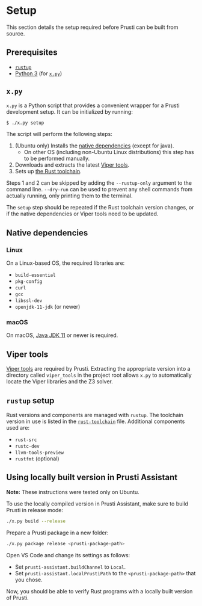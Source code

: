 # Setup

This section details the setup required before Prusti can be built from source.

## Prerequisites

 - [`rustup`](https://rustup.rs/)
 - [Python 3](https://www.python.org/downloads/) (for [`x.py`](#xpy))

## `x.py`

`x.py` is a Python script that provides a convenient wrapper for a Prusti development setup. It can be initialized by running:

```bash
$ ./x.py setup
```

The script will perform the following steps:

 1. (Ubuntu only) Installs the [native dependencies](#native-dependencies) (except for java).
    - On other OS (including non-Ubuntu Linux distributions) this step has to be performed manually.
 2. Downloads and extracts the latest [Viper tools](#viper-tools).
 3. Sets up [the Rust toolchain](#rustup-setup).

Steps 1 and 2 can be skipped by adding the `--rustup-only` argument to the command line. `--dry-run` can be used to prevent any shell commands from actually running, only printing them to the terminal.

The `setup` step should be repeated if the Rust toolchain version changes, or if the native dependencies or Viper tools need to be updated.

## Native dependencies

### Linux

On a Linux-based OS, the required libraries are:

 - `build-essential`
 - `pkg-config`
 - `curl`
 - `gcc`
 - `libssl-dev`
 - `openjdk-11-jdk` (or newer)

### macOS

On macOS, [Java JDK 11](https://www.oracle.com/java/technologies/javase-downloads.html) or newer is required.

## Viper tools

[Viper tools](http://viper.ethz.ch/downloads/) are required by Prusti. Extracting the appropriate version into a directory called `viper_tools` in the project root allows `x.py` to automatically locate the Viper libraries and the Z3 solver.

## `rustup` setup

Rust versions and components are managed with `rustup`. The toolchain version in use is listed in the [`rust-toolchain`](https://github.com/viperproject/prusti-dev/blob/master/rust-toolchain) file. Additional components used are:

 - `rust-src`
 - `rustc-dev`
 - `llvm-tools-preview`
 - `rustfmt` (optional)

## Using locally built version in Prusti Assistant

**Note:** These instructions were tested only on Ubuntu.

To use the locally compiled version in Prusti Assistant, make sure to build Prusti in release mode:

```bash
./x.py build --release
```

Prepare a Prusti package in a new folder:

```bash
./x.py package release <prusti-package-path>
```

Open VS Code and change its settings as follows:

 - Set `prusti-assistant.buildChannel` to `Local`.
 - Set `prusti-assistant.localPrustiPath` to the `<prusti-package-path>` that you chose.

Now, you should be able to verify Rust programs with a locally built version of Prusti.
